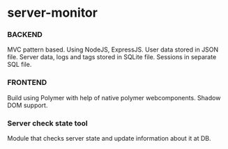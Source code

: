 # server-monitor

### BACKEND
MVC pattern based. Using NodeJS, ExpressJS. User data stored in JSON file. Server data, logs and tags stored in SQLite file. Sessions in separate SQL file.

### FRONTEND
Build using Polymer with help of native polymer webcomponents. Shadow DOM support. 

### Server check state tool
Module that checks server state and update information about it at DB. 

